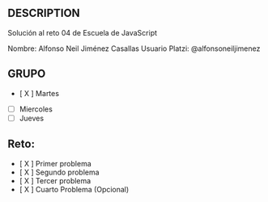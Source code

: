 ## DESCRIPTION

Solución al reto 04 de Escuela de JavaScript

Nombre: Alfonso Neil Jiménez Casallas
Usuario Platzi: @alfonsoneiljimenez

## GRUPO
- [ X ] Martes
- [ ] Miercoles
- [ ] Jueves

## Reto:
  - [ X ] Primer problema
  - [ X ] Segundo problema
  - [ X ] Tercer problema
  - [ X ] Cuarto Problema (Opcional)